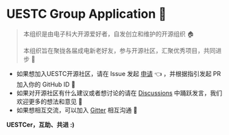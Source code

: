 # UESTC Group Application 👏

> 本组织是由电子科大开源爱好者，自发创立和维护的开源组织 🏠
> 
> 本组织旨在聚拢各届成电新老好友，参与开源社区，汇聚优秀项目，共同进步 🚀

- 如果想加入UESTC开源社区，请在 Issue 发起 [申请](//github.com/uestcer/application/issues?utf8=%E2%9C%93&q=) 👈 ，并根据指引发起 PR 加入你的 GitHub ID 👀
- 如果对开源社区有什么建议或者想讨论的请在 [Discussions](https://github.com/uestcer/community/discussions) 中踊跃发言，我们欢迎更多的想法和意见 🤔
- 如果想相互交流，可以加入 [Gitter](https://gitter.im/uestc-community/community) 相互沟通 💬

**UESTCer，互助、共进 :)**
